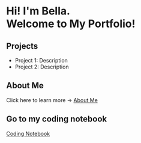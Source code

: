 # Hi! I'm Bella. <br/> Welcome to My Portfolio!

## Projects
- Project 1: Description
- Project 2: Description

## About Me
Click here to learn more → [About Me](about.md)

## Go to my coding notebook
[Coding Notebook](notebook.md)
